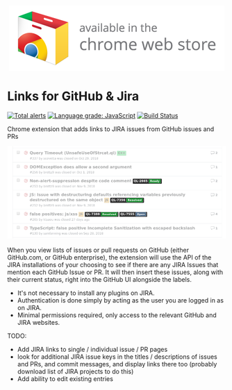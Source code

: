 <p align="center">
  <a href="https://chrome.google.com/webstore/detail/links-for-github-jira/mcedjinjmcpfknajacebeokngmnlphik"><img src="img/webstore.png" /></a>
</p>

# Links for GitHub & Jira

[![Total alerts](https://img.shields.io/lgtm/alerts/g/samlanning/github-jira-links.svg?logo=lgtm&logoWidth=18)](https://lgtm.com/projects/g/samlanning/github-jira-links/alerts/)
[![Language grade: JavaScript](https://img.shields.io/lgtm/grade/javascript/g/samlanning/github-jira-links.svg?logo=lgtm&logoWidth=18)](https://lgtm.com/projects/g/samlanning/github-jira-links/context:javascript)
[![Build Status](https://dev.azure.com/samlanning/extensions/_apis/build/status/samlanning.github-jira-links?branchName=master)](https://dev.azure.com/samlanning/extensions/_build?definitionId=1)

Chrome extension that adds links to JIRA issues from GitHub issues and PRs

![](img/screenshot.png)

When you view lists of issues or pull requests on GitHub (either GitHub.com, or GitHub enterprise), the extension will use the API of the JIRA installations of your choosing to see if there are any JIRA Issues that mention each GitHub Issue or PR. It will then insert these issues, along with their current status, right into the GitHub UI alongside the labels.

* It's not necessary to install any plugins on JIRA.
* Authentication is done simply by acting as the user you are logged in as on JIRA.
* Minimal permissions required, only access to the relevant GitHub and JIRA websites.

TODO:

* Add JIRA links to single / individual issue / PR pages
* look for additional JIRA issue keys in the titles / descriptions of issues and PRs, and commit messages, and display links there too (probably download list of JIRA projects to do this)
* Add ability to edit existing entries
